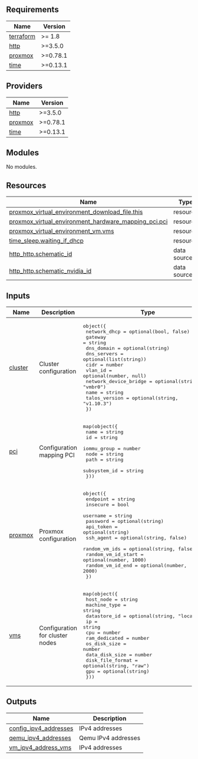 <!-- BEGIN_TF_DOCS -->
## Requirements

| Name | Version |
|------|---------|
| <a name="requirement_terraform"></a> [terraform](#requirement\_terraform) | >= 1.8 |
| <a name="requirement_http"></a> [http](#requirement\_http) | >=3.5.0 |
| <a name="requirement_proxmox"></a> [proxmox](#requirement\_proxmox) | >=0.78.1 |
| <a name="requirement_time"></a> [time](#requirement\_time) | >=0.13.1 |

## Providers

| Name | Version |
|------|---------|
| <a name="provider_http"></a> [http](#provider\_http) | >=3.5.0 |
| <a name="provider_proxmox"></a> [proxmox](#provider\_proxmox) | >=0.78.1 |
| <a name="provider_time"></a> [time](#provider\_time) | >=0.13.1 |

## Modules

No modules.

## Resources

| Name | Type |
|------|------|
| [proxmox_virtual_environment_download_file.this](https://registry.terraform.io/providers/bpg/proxmox/latest/docs/resources/virtual_environment_download_file) | resource |
| [proxmox_virtual_environment_hardware_mapping_pci.pci](https://registry.terraform.io/providers/bpg/proxmox/latest/docs/resources/virtual_environment_hardware_mapping_pci) | resource |
| [proxmox_virtual_environment_vm.vms](https://registry.terraform.io/providers/bpg/proxmox/latest/docs/resources/virtual_environment_vm) | resource |
| [time_sleep.waiting_if_dhcp](https://registry.terraform.io/providers/hashicorp/time/latest/docs/resources/sleep) | resource |
| [http_http.schematic_id](https://registry.terraform.io/providers/hashicorp/http/latest/docs/data-sources/http) | data source |
| [http_http.schematic_nvidia_id](https://registry.terraform.io/providers/hashicorp/http/latest/docs/data-sources/http) | data source |

## Inputs

| Name | Description | Type | Default | Required |
|------|-------------|------|---------|:--------:|
| <a name="input_cluster"></a> [cluster](#input\_cluster) | Cluster configuration | <pre>object({<br/>    network_dhcp          = optional(bool, false)<br/>    gateway               = string<br/>    dns_domain            = optional(string)<br/>    dns_servers           = optional(list(string))<br/>    cidr                  = number<br/>    vlan_id               = optional(number, null)<br/>    network_device_bridge = optional(string, "vmbr0")<br/>    name                  = string<br/>    talos_version         = optional(string, "v1.10.3")<br/>  })</pre> | n/a | yes |
| <a name="input_pci"></a> [pci](#input\_pci) | Configuration mapping PCI | <pre>map(object({<br/>    name         = string<br/>    id           = string<br/>    iommu_group  = number<br/>    node         = string<br/>    path         = string<br/>    subsystem_id = string<br/>  }))</pre> | `null` | no |
| <a name="input_proxmox"></a> [proxmox](#input\_proxmox) | Proxmox configuration | <pre>object({<br/>    endpoint           = string<br/>    insecure           = bool<br/>    username           = string<br/>    password           = optional(string)<br/>    api_token          = optional(string)<br/>    ssh_agent          = optional(string, false)<br/>    random_vm_ids      = optional(string, false)<br/>    random_vm_id_start = optional(number, 1000)<br/>    random_vm_id_end   = optional(number, 2000)<br/>  })</pre> | n/a | yes |
| <a name="input_vms"></a> [vms](#input\_vms) | Configuration for cluster nodes | <pre>map(object({<br/>    host_node        = string<br/>    machine_type     = string<br/>    datastore_id     = optional(string, "local-lvm")<br/>    ip               = string<br/>    cpu              = number<br/>    ram_dedicated    = number<br/>    os_disk_size     = number<br/>    data_disk_size   = number<br/>    disk_file_format = optional(string, "raw")<br/>    gpu              = optional(string)<br/>  }))</pre> | n/a | yes |

## Outputs

| Name | Description |
|------|-------------|
| <a name="output_config_ipv4_addresses"></a> [config\_ipv4\_addresses](#output\_config\_ipv4\_addresses) | IPv4 addresses |
| <a name="output_qemu_ipv4_addresses"></a> [qemu\_ipv4\_addresses](#output\_qemu\_ipv4\_addresses) | Qemu IPv4 addresses |
| <a name="output_vm_ipv4_address_vms"></a> [vm\_ipv4\_address\_vms](#output\_vm\_ipv4\_address\_vms) | IPv4 addresses |
<!-- END_TF_DOCS -->